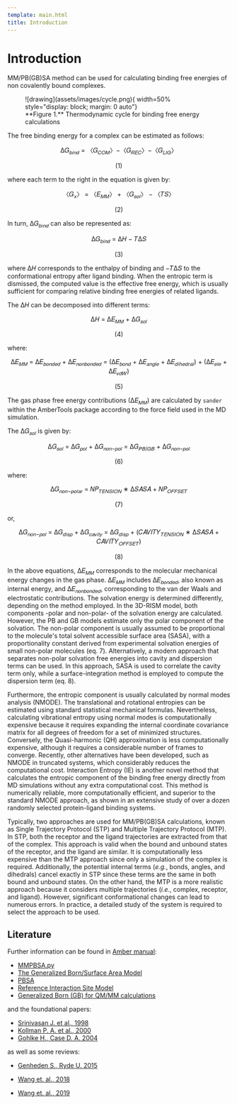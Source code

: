 ```yaml
---
template: main.html
title: Introduction
---
```


# Introduction

MM/PB(GB)SA method can be used for calculating binding free energies of non covalently bound complexes.

<figure markdown="1">
![drawing](assets/images/cycle.png){ width=50% style="display: block; margin: 0 auto"}
  <figcaption markdown="1" style="margin-top:0;">
**Figure 1.** Thermodynamic cycle for binding free energy calculations
  </figcaption>
</figure>

[16]: assets/images/cycle.png

The free binding energy for a complex can be estimated as follows:

<p align="center">
    ∆𝐺<sub>𝑏𝑖𝑛𝑑</sub> = 〈𝐺<sub>𝐶𝑂𝑀</sub>〉−〈𝐺<sub>𝑅𝐸𝐶</sub>〉−〈𝐺<sub>𝐿𝐼𝐺</sub>〉
</p>
<p align="center">
    (1)
</p>

where each term to the right in the equation is given by:

<p align="center">
〈𝐺<sub>𝑥</sub>〉 = 〈𝐸<sub>𝑀𝑀</sub>〉 + 〈𝐺<sub>𝑠𝑜𝑙</sub>〉 − 〈𝑇𝑆〉
</p>
<p align="center">
    (2)
</p>

In turn, ∆𝐺<sub>𝑏𝑖𝑛𝑑</sub> can also be represented as:

<p align="center">
∆𝐺<sub>𝑏𝑖𝑛𝑑</sub> = ∆𝐻 − 𝑇∆𝑆
</p>
<p align="center">
    (3)
</p>

where ∆𝐻 corresponds to the enthalpy of binding and −𝑇∆𝑆 to the conformational entropy after ligand binding. When the 
entropic term is dismissed, the computed value is the effective free energy, which is usually sufficient for 
comparing relative binding free energies of related ligands.

The ∆𝐻 can be decomposed into different terms:

<p align="center">
∆𝐻 = ∆𝐸<sub>𝑀𝑀</sub> + ∆𝐺<sub>𝑠𝑜𝑙</sub>
</p>
<p align="center">
    (4)
</p>

where:

<p align="center">
∆𝐸<sub>𝑀𝑀</sub> = ∆𝐸<sub>𝑏𝑜𝑛𝑑𝑒𝑑</sub> + ∆𝐸<sub>𝑛𝑜𝑛𝑏𝑜𝑛𝑑𝑒𝑑</sub> = (∆𝐸<sub>𝑏𝑜𝑛𝑑</sub> + ∆𝐸<sub>𝑎𝑛𝑔𝑙𝑒</sub> + ∆𝐸<sub>𝑑𝑖ℎ𝑒𝑑𝑟𝑎𝑙</sub>) + (∆𝐸<sub>𝑒𝑙𝑒</sub> + ∆𝐸<sub>𝑣𝑑𝑊</sub>)
</p>
<p align="center">
    (5)
</p>

The gas phase free energy contributions (∆𝐸<sub>𝑀𝑀</sub>) are calculated by `sander` within the AmberTools package 
according to the force field used in the MD simulation. 

The ∆𝐺<sub>𝑠𝑜𝑙</sub> is given by:

<p align="center">
∆𝐺<sub>𝑠𝑜𝑙</sub> = ∆𝐺<sub>𝑝𝑜𝑙</sub> + ∆𝐺<sub>𝑛𝑜𝑛−𝑝𝑜𝑙</sub> = ∆𝐺<sub>𝑃𝐵/𝐺𝐵</sub> + ∆𝐺<sub>𝑛𝑜𝑛−𝑝𝑜𝑙</sub>
</p>
<p align="center">
    (6)
</p>

where:

<p align="center">
∆𝐺<sub>𝑛𝑜𝑛−𝑝𝑜𝑙𝑎𝑟</sub> = 𝑁𝑃<sub>𝑇𝐸𝑁𝑆𝐼𝑂𝑁</sub> ∗ ∆𝑆𝐴𝑆𝐴 + 𝑁𝑃<sub>𝑂𝐹𝐹𝑆𝐸𝑇</sub>
</p>
<p align="center">
    (7)
</p>

or,

<p align="center">
∆𝐺<sub>𝑛𝑜𝑛−𝑝𝑜𝑙</sub> = ∆𝐺<sub>𝑑𝑖𝑠𝑝</sub> + ∆𝐺<sub>𝑐𝑎𝑣𝑖𝑡𝑦</sub> = ∆𝐺<sub>𝑑𝑖𝑠𝑝</sub> + (𝐶𝐴𝑉𝐼𝑇𝑌<sub>𝑇𝐸𝑁𝑆𝐼𝑂𝑁</sub> ∗ 
∆𝑆𝐴𝑆𝐴 + 𝐶𝐴𝑉𝐼𝑇𝑌<sub>𝑂𝐹𝐹𝑆𝐸𝑇</sub>)
</p>
<p align="center">
    (8)
</p>

In the above equations, ∆𝐸<sub>𝑀𝑀</sub> corresponds to the molecular mechanical energy changes in the
gas phase. ∆𝐸<sub>𝑀𝑀</sub> includes ∆𝐸<sub>𝑏𝑜𝑛𝑑𝑒𝑑</sub>, also known as internal energy, and 
∆𝐸<sub>𝑛𝑜𝑛𝑏𝑜𝑛𝑑𝑒𝑑</sub>, corresponding to the van der Waals and electrostatic contributions. The solvation energy is 
determined differently, depending on the method employed. In the 3D-RISM model, both components -polar and non-polar- 
of the solvation energy are calculated. However, the PB and GB models estimate only the polar component of the 
solvation. The non-polar component is usually assumed to be proportional to the molecule's total solvent accessible 
surface area (SASA), with a proportionality constant derived from experimental solvation energies of small non-polar 
molecules (eq. 7). Alternatively, a modern approach that separates non-polar solvation free energies into cavity and 
dispersion terms can be used. In this approach, SASA is used to correlate the cavity term only, while a 
surface-integration method is employed to compute the dispersion term (eq. 8).

Furthermore, the entropic component is usually calculated by normal modes analysis (NMODE). The translational and
rotational entropies can be estimated using standard statistical mechanical formulas. Nevertheless, calculating 
vibrational entropy using normal modes is computationally expensive because it requires expanding the internal 
coordinate covariance matrix for all degrees of freedom for a set of minimized structures. Conversely, the 
Quasi-harmonic (QH) approximation is less computationally expensive, although it requires a considerable number of
frames to converge. Recently, other alternatives have been developed, such as NMODE in truncated systems, 
which considerably reduces the computational cost. Interaction Entropy (IE) is another novel method that 
calculates the entropic component of the binding free energy directly from MD simulations without any extra 
computational cost. This method is numerically reliable, more computationally efficient, and superior to the 
standard NMODE approach, as shown in an extensive study of over a dozen randomly selected protein-ligand binding 
systems.

Typically, two approaches are used for MM/PB(GB)SA calculations, known as Single Trajectory Protocol (STP) and 
Multiple Trajectory Protocol (MTP). In STP, both the receptor and the ligand trajectories are extracted 
from that of the complex. This approach is valid when the bound and unbound states of the receptor, and the ligand 
are similar. It is computationally less expensive than the MTP approach since only a simulation of the complex is 
required. Additionally, the potential internal terms (_e.g._, bonds, angles, and dihedrals) cancel exactly in STP 
since these terms are the same in both bound and unbound states. On the other hand, the MTP is a more realistic 
approach because it considers multiple trajectories (_i.e._, complex, receptor, and ligand). However, significant 
conformational changes can lead to numerous errors. In practice, a detailed study of the system is required to 
select the approach to be used.


## Literature
Further information can be found in [Amber manual][3]:

* [MMPBSA.py][4]
* [The Generalized Born/Surface Area Model][5]
* [PBSA][6]
* [Reference Interaction Site Model][7]
* [Generalized Born (GB) for QM/MM calculations][8]

and the foundational papers:

* [Srinivasan J. et al., 1998][9] 
* [Kollman P. A. et al., 2000][10] 
* [Gohlke H., Case D. A. 2004][11] 

as well as some reviews:

* [Genheden S., Ryde U. 2015][12] 
* [Wang et. al., 2018][13]  
* [Wang et. al., 2019][14]

  [1]: https://pubs.acs.org/doi/10.1021/ct300418h
  [2]: https://pubs.acs.org/doi/abs/10.1021/jacs.6b02682

  [3]: https://ambermd.org/doc12/Amber21.pdf
  [4]: https://ambermd.org/doc12/Amber21.pdf#chapter.36
  [5]: https://ambermd.org/doc12/Amber21.pdf#chapter.4
  [6]: https://ambermd.org/doc12/Amber21.pdf#chapter.6
  [7]: https://ambermd.org/doc12/Amber21.pdf#chapter.7
  [8]: https://ambermd.org/doc12/Amber21.pdf#subsection.11.1.3
  [9]: https://pubs.acs.org/doi/abs/10.1021/ja981844+
  [10]: https://pubs.acs.org/doi/abs/10.1021/ar000033j
  [11]: https://onlinelibrary.wiley.com/doi/abs/10.1002/jcc.10379
  [12]: https://www.tandfonline.com/doi/full/10.1517/17460441.2015.1032936
  [13]: https://www.frontiersin.org/articles/10.3389/fmolb.2017.00087/full
  [14]: https://pubs.acs.org/doi/abs/10.1021/acs.chemrev.9b00055
  [15]: https://pubs.acs.org/doi/full/10.1021/acs.jctc.8b00418